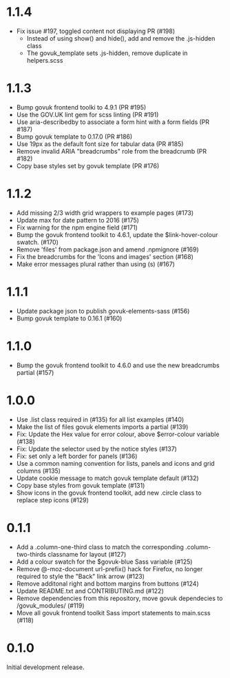 # 1.1.4

- Fix issue #197, toggled content not displaying
  PR (#198)
  - Instead of using show() and hide(), add and remove the .js-hidden class
  - The govuk_template sets .js-hidden, remove duplicate in helpers.scss

# 1.1.3

- Bump govuk frontend toolki to 4.9.1 (PR #195)
- Use the GOV.UK lint gem for scss linting (PR #191)
- Use aria-describedby to associate a form hint with a form fields (PR #187)
- Bump govuk template to 0.17.0 (PR #186)
- Use 19px as the default font size for tabular data (PR #185)
- Remove invalid ARIA "breadcrumbs" role from the breadcrumb (PR #182)
- Copy base styles set by govuk template (PR #176)

# 1.1.2

- Add missing 2/3 width grid wrappers to example pages (#173)
- Update max for date pattern to 2016 (#175)
- Fix warning for the npm engine field (#171)
- Bump the govuk frontend toolkit to 4.6.1, update the $link-hover-colour swatch. (#170)
- Remove 'files' from package.json and amend .npmignore (#169)
- Fix the breadcrumbs for the 'Icons and images' section (#168)
- Make error messages plural rather than using (s) (#167)

# 1.1.1

- Update package json to publish govuk-elements-sass (#156)
- Bump govuk template to 0.16.1 (#160)

# 1.1.0

- Bump the govuk frontend toolkit to 4.6.0 and use the new breadcrumbs partial (#157)

# 1.0.0

- Use .list class required in (#135) for all list examples (#140)
- Make the list of files govuk elements imports a partial (#139)
- Fix: Update the Hex value for error colour, above $error-colour variable (#138)
- Fix: Update the selector used by the notice styles (#137)
- Fix: set only a left border for panels (#136)
- Use a common naming convention for lists, panels and icons and grid columns (#135)
- Update cookie message to match govuk template default (#132)
- Copy base styles from govuk template (#131)
- Show icons in the govuk frontend toolkit, add new .circle class to replace step icons (#129)

# 0.1.1

- Add a .column-one-third class to match the corresponding .column-two-thirds classname for layout (#127)
- Add a colour swatch for the $govuk-blue Sass variable (#125)
- Remove @-moz-document url-prefix() hack for Firefox, no longer required to style the "Back" link arrow (#123)
- Remove additonal right and bottom margins from buttons (#124)
- Update README.txt and CONTRIBUTING.md (#122)
- Remove dependencies from this repository, move govuk dependecies to /govuk_modules/ (#119)
- Move all govuk frontend toolkit Sass import statements to main.scss (#118)

# 0.1.0

Initial development release.
